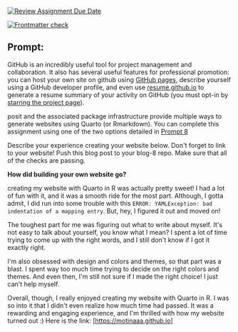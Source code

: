 [![Review Assignment Due Date](https://classroom.github.com/assets/deadline-readme-button-8d59dc4de5201274e310e4c54b9627a8934c3b88527886e3b421487c677d23eb.svg)](https://classroom.github.com/a/QSeuCLDj)


<!-- README.md is generated from README.Rmd. Please edit that file -->
<!-- badges: start -->
[![Frontmatter check](../../actions/workflows/check-yaml.yaml/badge.svg)](../../actions/workflows/check-yaml.yaml)
<!-- badges: end -->

## Prompt:

GitHub is an incredibly useful tool for project management and collaboration. It also has several useful features for professional promotion: you can host your own site on github using [GitHub pages](https://pages.github.com/), describe yourself using a GitHub developer profile, and even use [resume.github.io](http://resume.github.io/) to generate a resume summary of your activity on GitHub (you must opt-in by [starring the project page](https://github.com/resume/resume.github.com)). 

posit and the associated package infrastructure provide multiple ways to generate websites using Quarto (or Rmarkdown). You can complete this assignment using one of the two options detailed in [Prompt 8](https://stat585-at-isu.github.io/blog-2023/Prompts/Blog-8/Prompt.html)

Describe your experience creating your website below. Don't forget to link to your website! Push this blog post to your blog-8 repo. Make sure that all of the checks are passing.

**How did building your own website go?**

creating my website with Quarto in R was actually pretty sweet! I had a lot of fun with it, and it was a smooth ride for the most part. Although, I gotta admit, I did run into some trouble with this `ERROR: YAMLException: bad indentation of a mapping entry`. But, hey, I figured it out and moved on!

The toughest part for me was figuring out what to write about myself. It's not easy to talk about yourself, you know what I mean? I spent a lot of time trying to come up with the right words, and I still don't know if I got it exactly right.

I'm also obsessed with design and colors and themes, so that part was a blast. I spent way too much time trying to decide on the right colors and themes. And even then, I'm still not sure if I made the right choice! I just can't help myself.

Overall, though, I really enjoyed creating my website with Quarto in R. I was so into it that I didn't even realize how much time had passed. It was a rewarding and engaging experience, and I'm thrilled with how my website turned out :)
Here is the link: [https://motinaaa.github.io]
